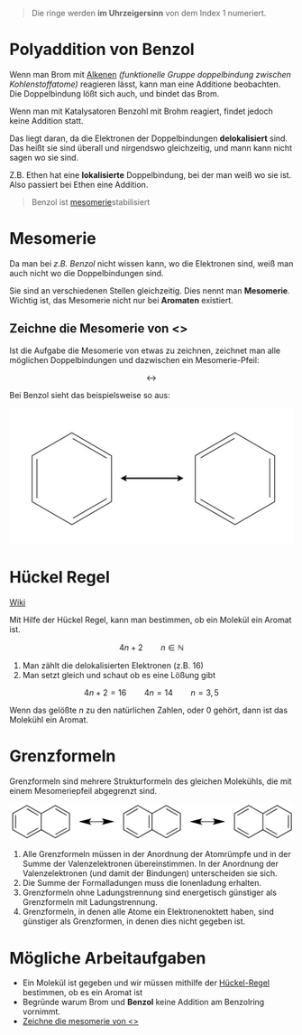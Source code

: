 > Die ringe werden **im Uhrzeigersinn** von dem Index 1 numeriert. 

# Polyaddition von Benzol

Wenn man Brom mit [Alkenen](https://en.wikipedia.org/wiki/Alkene) *(funktionelle Gruppe doppelbindung zwischen Kohlenstoffatome)* reagieren lässt, kann man eine Additione beobachten. Die Doppelbindung lößt sich auch, und bindet das Brom. 

Wenn man mit Katalysatoren Benzohl mit Brohm reagiert, findet jedoch keine Addition statt.

Das liegt daran, da die Elektronen der Doppelbindungen **delokalisiert** sind. Das heißt sie sind überall und nirgendswo gleichzeitig, und mann kann nicht sagen wo sie sind. 

Z.B. Ethen hat eine **lokalisierte** Doppelbindung, bei der man weiß wo sie ist. Also passiert bei Ethen eine Addition.

> Benzol ist [mesomerie](#mesomerie)stabilisiert

# Mesomerie

Da man bei *z.B. Benzol* nicht wissen kann, wo die Elektronen sind, weiß man auch nicht wo die Doppelbindungen sind.

Sie sind an verschiedenen Stellen gleichzeitig. Dies nennt man **Mesomerie**. Wichtig ist, das Mesomerie nicht nur bei **Aromaten** existiert.

## Zeichne die Mesomerie von <>

Ist die Aufgabe die Mesomerie von etwas zu zeichnen, zeichnet man alle möglichen Doppelbindungen und dazwischen ein Mesomerie-Pfeil:

$$\leftrightarrow$$

Bei Benzol sieht das beispielsweise so aus:

![Mesomerie-Benzol (https://www.u-helmich.de)](assets/benzol-mesomerie.jpg)


# Hückel Regel

[Wiki](https://de.wikipedia.org/wiki/H%C3%BCckel-Regel)

Mit Hilfe der Hückel Regel, kann man bestimmen, ob ein Molekül ein Aromat ist.

$$4n + 2 \qquad n \in \mathbb{N}$$

 1. Man zählt die delokalisierten Elektronen (z.B. $16$)
 2. Man setzt gleich und schaut ob es eine Lößung gibt

$$4 n + 2 = 16 \qquad 4n = 14 \qquad n = 3,5$$

Wenn das gelößte $n$ zu den natürlichen Zahlen, oder 0 gehört, dann ist das Molekühl ein Aromat. 

# Grenzformeln

Grenzformeln sind mehrere Strukturformeln des gleichen Molekühls, die mit einem Mesomeriepfeil abgegrenzt sind.

![Naptalin](assets/Naphthalene_resonance_structure.svg)

 1. Alle Grenzformeln müssen in der Anordnung der Atomrümpfe und in der Summe der Valenzelektronen übereinstimmen. In der Anordnung der Valenzelektronen (und damit der Bindungen) unterscheiden sie sich.
 2. Die Summe der Formalladungen muss die Ionenladung erhalten.
 3. Grenzformeln ohne Ladungstrennung sind energetisch günstiger als Grenzformeln mit Ladungstrennung. 
 4. Grenzformeln, in denen alle Atome ein Elektronenoktett haben, sind günstiger als Grenzformen, in denen dies nicht gegeben ist.

# Mögliche Arbeitaufgaben

- Ein Molekül ist gegeben und wir müssen mithilfe der [Hückel-Regel](#hückel-regel) bestimmen, ob es ein Aromat ist
- Begründe warum Brom und **Benzol** keine Addition am Benzolring vornimmt.
- [Zeichne die mesomerie von <>](#zeichne-die-mesomerie-von)

